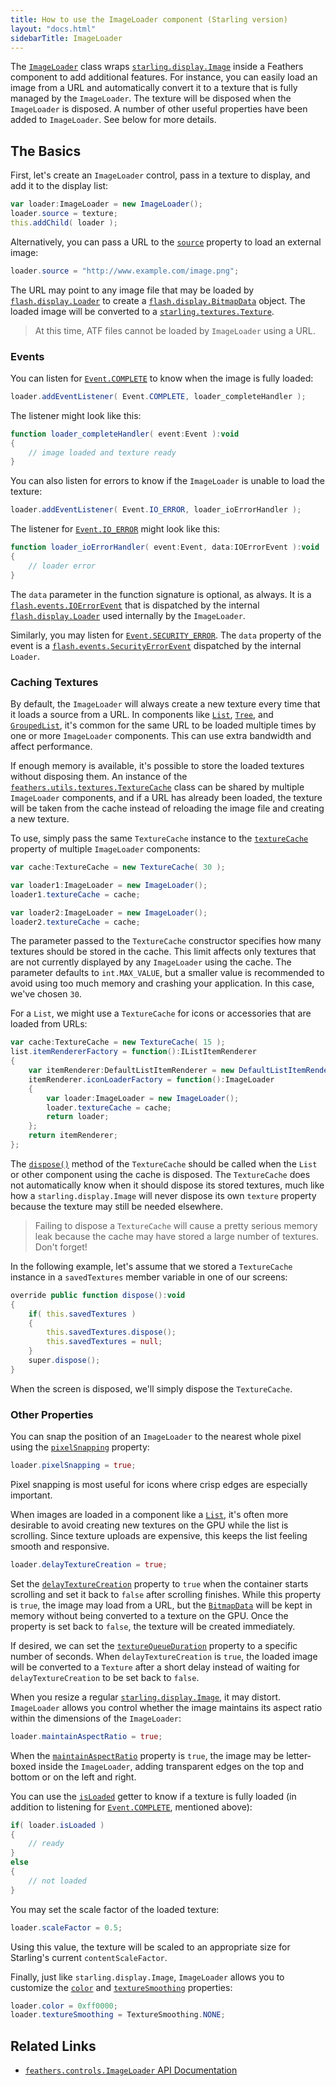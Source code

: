 ```yaml
---
title: How to use the ImageLoader component (Starling version)
layout: "docs.html"
sidebarTitle: ImageLoader
---
```


The [`ImageLoader`](/api-reference/feathers/controls/ImageLoader.html) class wraps [`starling.display.Image`](http://doc.starling-framework.org/core/starling/display/Image.html) inside a Feathers component to add additional features. For instance, you can easily load an image from a URL and automatically convert it to a texture that is fully managed by the `ImageLoader`. The texture will be disposed when the `ImageLoader` is disposed. A number of other useful properties have been added to `ImageLoader`. See below for more details.

## The Basics

First, let's create an `ImageLoader` control, pass in a texture to display, and add it to the display list:

```actionscript
var loader:ImageLoader = new ImageLoader();
loader.source = texture;
this.addChild( loader );
```

Alternatively, you can pass a URL to the [`source`](/api-reference/feathers/controls/ImageLoader.html#source) property to load an external image:

```actionscript
loader.source = "http://www.example.com/image.png";
```

The URL may point to any image file that may be loaded by [`flash.display.Loader`](http://help.adobe.com/en_US/FlashPlatform/reference/actionscript/3/flash/display/Loader.html) to create a [`flash.display.BitmapData`](http://help.adobe.com/en_US/FlashPlatform/reference/actionscript/3/flash/display/BitmapData.html) object. The loaded image will be converted to a [`starling.textures.Texture`](http://doc.starling-framework.org/core/starling/textures/Texture.html).

> At this time, ATF files cannot be loaded by `ImageLoader` using a URL.

### Events

You can listen for [`Event.COMPLETE`](/api-reference/feathers/controls/ImageLoader.html#event:complete) to know when the image is fully loaded:

```actionscript
loader.addEventListener( Event.COMPLETE, loader_completeHandler );
```

The listener might look like this:

```actionscript
function loader_completeHandler( event:Event ):void
{
    // image loaded and texture ready
}
```

You can also listen for errors to know if the `ImageLoader` is unable to load the texture:

```actionscript
loader.addEventListener( Event.IO_ERROR, loader_ioErrorHandler );
```

The listener for [`Event.IO_ERROR`](/api-reference/feathers/controls/ImageLoader.html#event:ioError) might look like this:

```actionscript
function loader_ioErrorHandler( event:Event, data:IOErrorEvent ):void
{
    // loader error
}
```

The `data` parameter in the function signature is optional, as always. It is a [`flash.events.IOErrorEvent`](http://help.adobe.com/en_US/FlashPlatform/reference/actionscript/3/flash/events/IOErrorEvent.html) that is dispatched by the internal [`flash.display.Loader`](http://help.adobe.com/en_US/FlashPlatform/reference/actionscript/3/flash/display/Loader.html) used internally by the `ImageLoader`.

Similarly, you may listen for [`Event.SECURITY_ERROR`](/api-reference/feathers/controls/ImageLoader.html#event:securityError). The `data` property of the event is a [`flash.events.SecurityErrorEvent`](http://help.adobe.com/en_US/FlashPlatform/reference/actionscript/3/flash/events/SecurityErrorEvent.html) dispatched by the internal `Loader`.

### Caching Textures

By default, the `ImageLoader` will always create a new texture every time that it loads a source from a URL. In components like [`List`](./list.md), [`Tree`](./tree.md), and [`GroupedList`](./grouped-list.md), it's common for the same URL to be loaded multiple times by one or more `ImageLoader` components. This can use extra bandwidth and affect performance.

If enough memory is available, it's possible to store the loaded textures without disposing them. An instance of the [`feathers.utils.textures.TextureCache`](/api-reference/feathers/utils/textures/TextureCache.html) class can be shared by multiple `ImageLoader` components, and if a URL has already been loaded, the texture will be taken from the cache instead of reloading the image file and creating a new texture.

To use, simply pass the same `TextureCache` instance to the [`textureCache`](/api-reference/feathers/controls/ImageLoader.html#textureCache) property of multiple `ImageLoader` components:

```actionscript
var cache:TextureCache = new TextureCache( 30 );

var loader1:ImageLoader = new ImageLoader();
loader1.textureCache = cache;

var loader2:ImageLoader = new ImageLoader();
loader2.textureCache = cache;
```

The parameter passed to the `TextureCache` constructor specifies how many textures should be stored in the cache. This limit affects only textures that are not currently displayed by any `ImageLoader` using the cache. The parameter defaults to `int.MAX_VALUE`, but a smaller value is recommended to avoid using too much memory and crashing your application. In this case, we've chosen `30`.

For a `List`, we might use a `TextureCache` for icons or accessories that are loaded from URLs:

```actionscript
var cache:TextureCache = new TextureCache( 15 );
list.itemRendererFactory = function():IListItemRenderer
{
	var itemRenderer:DefaultListItemRenderer = new DefaultListItemRenderer();
	itemRenderer.iconLoaderFactory = function():ImageLoader
	{
		var loader:ImageLoader = new ImageLoader();
		loader.textureCache = cache;
		return loader;
	};
	return itemRenderer;
};
```

The [`dispose()`](</api-reference/feathers/utils/textures/TextureCache.html#dispose()>) method of the `TextureCache` should be called when the `List` or other component using the cache is disposed. The `TextureCache` does not automatically know when it should dispose its stored textures, much like how a `starling.display.Image` will never dispose its own `texture` property because the texture may still be needed elsewhere.

> Failing to dispose a `TextureCache` will cause a pretty serious memory leak because the cache may have stored a large number of textures. Don't forget!

In the following example, let's assume that we stored a `TextureCache` instance in a `savedTextures` member variable in one of our screens:

```actionscript
override public function dispose():void
{
	if( this.savedTextures )
	{
		this.savedTextures.dispose();
		this.savedTextures = null;
	}
	super.dispose();
}
```

When the screen is disposed, we'll simply dispose the `TextureCache`.

### Other Properties

You can snap the position of an `ImageLoader` to the nearest whole pixel using the [`pixelSnapping`](/api-reference/feathers/controls/ImageLoader.html#pixelSnapping) property:

```actionscript
loader.pixelSnapping = true;
```

Pixel snapping is most useful for icons where crisp edges are especially important.

When images are loaded in a component like a [`List`](./list.md), it's often more desirable to avoid creating new textures on the GPU while the list is scrolling. Since texture uploads are expensive, this keeps the list feeling smooth and responsive.

```actionscript
loader.delayTextureCreation = true;
```

Set the [`delayTextureCreation`](/api-reference/feathers/controls/ImageLoader.html#delayTextureCreation) property to `true` when the container starts scrolling and set it back to `false` after scrolling finishes. While this property is `true`, the image may load from a URL, but the [`BitmapData`](http://help.adobe.com/en_US/FlashPlatform/reference/actionscript/3/flash/display/BitmapData.html) will be kept in memory without being converted to a texture on the GPU. Once the property is set back to `false`, the texture will be created immediately.

If desired, we can set the [`textureQueueDuration`](/api-reference/feathers/controls/ImageLoader.html#textureQueueDuration) property to a specific number of seconds. When `delayTextureCreation` is `true`, the loaded image will be converted to a `Texture` after a short delay instead of waiting for `delayTextureCreation` to be set back to `false`.

When you resize a regular [`starling.display.Image`](http://doc.starling-framework.org/core/starling/display/Image.html), it may distort. `ImageLoader` allows you control whether the image maintains its aspect ratio within the dimensions of the `ImageLoader`:

```actionscript
loader.maintainAspectRatio = true;
```

When the [`maintainAspectRatio`](/api-reference/feathers/controls/ImageLoader.html#maintainAspectRatio) property is `true`, the image may be letter-boxed inside the `ImageLoader`, adding transparent edges on the top and bottom or on the left and right.

You can use the [`isLoaded`](/api-reference/feathers/controls/ImageLoader.html#isLoaded) getter to know if a texture is fully loaded (in addition to listening for [`Event.COMPLETE`](/api-reference/feathers/controls/ImageLoader.html#event:complete), mentioned above):

```actionscript
if( loader.isLoaded )
{
    // ready
}
else
{
    // not loaded
}
```

You may set the scale factor of the loaded texture:

```actionscript
loader.scaleFactor = 0.5;
```

Using this value, the texture will be scaled to an appropriate size for Starling's current `contentScaleFactor`.

Finally, just like `starling.display.Image`, `ImageLoader` allows you to customize the [`color`](/api-reference/feathers/controls/ImageLoader.html#color) and [`textureSmoothing`](/api-reference/feathers/controls/ImageLoader.html#textureSmoothing) properties:

```actionscript
loader.color = 0xff0000;
loader.textureSmoothing = TextureSmoothing.NONE;
```

## Related Links

- [`feathers.controls.ImageLoader` API Documentation](/api-reference/feathers/controls/ImageLoader.html)
